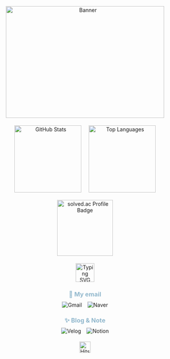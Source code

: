 <!-- 타이틀 부분 -->
<div align="center">
  <!-- 상단 배너 이미지 -->
  <img width="92%" src="https://github.com/user-attachments/assets/7f529277-7217-4a8b-b044-d93e7cca617e" 
    alt="Banner" 
    style="max-width: 890px; height: 300px; object-fit: contain; border-radius: 10px;" />
  
  <!-- GitHub Stats 및 Most Used Languages -->
  <div style="display: flex; justify-content: center; align-items: center; gap: 20px; margin-top: 20px;">
    <img 
      height="180px" 
      src="https://github-readme-stats.vercel.app/api?username=davinyakma&show_icons=true&theme=radical&bg_color=30,92b8cd,e3b09f&title_color=ffffff&text_color=ffffff" 
      alt="GitHub Stats" />
    <img 
      height="180px" 
      src="https://github-readme-stats.vercel.app/api/top-langs/?username=davinyakma&layout=compact&bg_color=30,92b8cd,e3b09f&title_color=ffffff&text_color=ffffff" 
      alt="Top Languages" />
  </div>
  
  <!-- solved.ac Badge -->
  <div style="margin: 20px 0;">
    <img 
      height="150px" 
      src="http://mazassumnida.wtf/api/v2/generate_badge?boj=poohcdv3652" 
      alt="solved.ac Profile Badge" />
  </div>

  <!-- Typing SVG 애니메이션 -->
  <div style="margin-bottom: 20px;">
    <img 
      height="50px" 
      src="https://readme-typing-svg.demolab.com?font=Fira+Code&size=24&pause=1000&color=92B8CD&center=true&vCenter=true&width=600&height=50&lines=Hello+My+name+is+Davin+Choi;My+major+is+Information+Security" 
      alt="Typing SVG" />
  </div>

  <!-- My email 섹션 -->
  <h3 style="color: #92b8cd; margin-bottom: 10px;">📧 My email</h3>
  <div style="display: flex; justify-content: center; gap: 15px; margin-bottom: 20px;">
    <a href="mailto:choidavin3652@gmail.com" style="text-decoration: none;">
      <img 
        src="https://img.shields.io/badge/Gmail-92b8cd?style=for-the-badge&logo=gmail&logoColor=white" 
        alt="Gmail" />
    </a>
    <a href="mailto:poohcdv3652@naver.com" style="text-decoration: none;">
      <img 
        src="https://img.shields.io/badge/Naver-92b8cd?style=for-the-badge&logo=naver&logoColor=white" 
        alt="Naver" />
    </a>
  </div>

  <!-- Blog & Note 섹션 -->
  <h3 style="color: #92b8cd; margin-bottom: 10px;">✨ Blog & Note</h3>
  <div style="display: flex; justify-content: center; gap: 15px; margin-bottom: 20px;">
    <a href="https://velog.io/@davinyakma" style="text-decoration: none;">
      <img 
        src="https://img.shields.io/badge/Velog-92b8cd?style=for-the-badge&logo=velog&logoColor=white" 
        alt="Velog" />
    </a>
    <a href="https://www.notion.so/eb2e3ec7f7634a46a65e4dfce0bb0b02" style="text-decoration: none;">
      <img 
        src="https://img.shields.io/badge/Notion-92b8cd?style=for-the-badge&logo=notion&logoColor=white" 
        alt="Notion" />
    </a>
  </div>

  <!-- Hits 카운터 -->
  <a href="https://hits.seeyoufarm.com">
    <img 
      height="30px" 
      src="https://hits.seeyoufarm.com/api/count/incr/badge.svg?url=https%3A%2F%2Fgithub.com%2Fdavinyakma&count_bg=%2392b8cd&title_bg=%23E3B09F&icon=&icon_color=%23FFFFFF&title=Hits&edge_flat=false" 
      alt="Hits" />
  </a>
</div>

<!--
**davinyakma/davinyakma** is a ✨ _special_ ✨ repository because its `README.md` (this file) appears on your GitHub profile.

Here are some ideas to get you started:

- 🔭 I’m currently working on ...
- 🌱 I’m currently learning ...
- 👯 I’m looking to collaborate on ...
- 🤔 I’m looking for help with ...
- 💬 Ask me about ...
- 📫 How to reach me: ...
- 😄 Pronouns: ...
- ⚡ Fun fact: ...
-->

